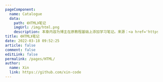 ```yaml
---
pageComponent: 
  name: Catalogue
  data: 
    path: 《HTML》笔记
    imgUrl: /img/html.png
    description: 本章内容为博主在原教程基础上添加学习笔记。来源：<a href='https://wangdoc.com/html/' target='_blank'>HTML 教程</a>
title: 《HTML》笔记
date: 2022-03-18 09:52:25
article: false
comment: false
editLink: false
permalink: /pages/HTML/
author: 
  name: Xin
  link: https://github.com/xin-code
---
```


<br />
